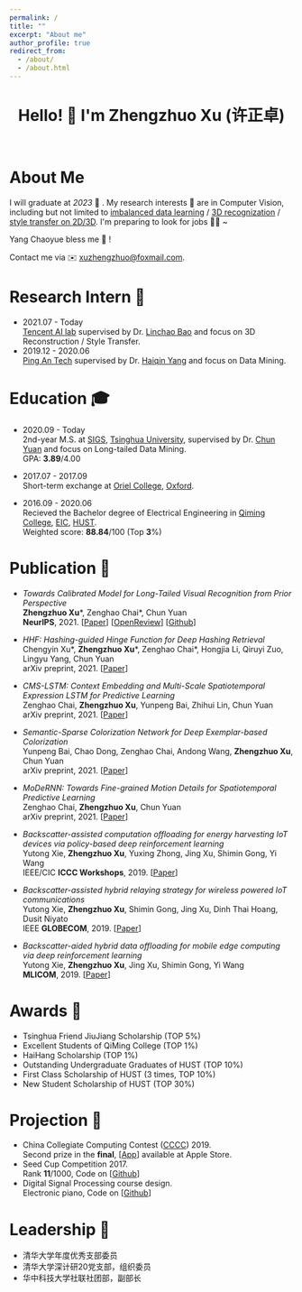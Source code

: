 ```yaml
---
permalink: /
title: ""
excerpt: "About me"
author_profile: true
redirect_from: 
  - /about/
  - /about.html
---
```


<h1 align="center"> Hello! 👋  I'm Zhengzhuo Xu (许正卓) </h1>

<br />

# About Me 

I will graduate at *2023* 🙌 . My research interests 🔎 are in Computer Vision, including but not limited to <u>imbalanced data learning</u> / <u>3D recognization</u> / <u>style transfer on 2D/3D</u>. I'm preparing to look for jobs 🧑‍💻 ~ 

Yang Chaoyue bless me 🙏 ! 

Contact me via  ✉️  <u>xuzhengzhuo@foxmail.com</u>.


Research Intern 💼
======
- 2021.07 - Today <br>
[Tencent AI lab](https://ai.tencent.com/ailab/zh/index/) supervised by Dr. [Linchao Bao](https://linchaobao.github.io/) and focus on 3D Reconstruction / Style Transfer.
- 2019.12 - 2020.06 <br>
[Ping An Tech](https://tech.pingan.com/) supervised by Dr. [Haiqin Yang](https://hqyang.github.io/) and focus on Data Mining.

Education 🎓
======
- 2020.09 - Today <br>
2nd-year M.S. at [SIGS](https://www.sigs.tsinghua.edu.cn/), [Tsinghua University](https://www.tsinghua.edu.cn/), supervised by Dr. [Chun Yuan](https://www.sigs.tsinghua.edu.cn/yc2/main.htm) and focus on Long-tailed Data Mining. <br>
GPA: **3.89**/4.00

- 2017.07 - 2017.09 <br>
Short-term exchange at [Oriel College](https://www.oriel.ox.ac.uk), [Oxford](https://www.ox.ac.uk/cn).
  
- 2016.09 - 2020.06 <br>
Recieved the Bachelor degree of Electrical Engineering in [Qiming College](http://qiming.hust.edu.cn/), [EIC](http://ei.hust.edu.cn/), [HUST](https://www.hust.edu.cn/). <br>
Weighted score: **88.84**/100 (Top **3**%)


Publication 📄 
======
- *Towards Calibrated Model for Long-Tailed Visual Recognition from Prior Perspective* <br>
**Zhengzhuo Xu**\*, Zenghao Chai\*, Chun Yuan <br>
**NeurIPS**, 2021. [[Paper](https://arxiv.org/abs/2111.03874)] [[OpenReview](https://openreview.net/forum?id=vqzAfN-BoA_)] [[Github](https://github.com/XuZhengzhuo/Prior-LT)]

- *HHF: Hashing-guided Hinge Function for Deep Hashing Retrieval* <br>
Chengyin Xu\*, **Zhengzhuo Xu**\*, Zenghao Chai\*, Hongjia Li, Qiruyi Zuo, Lingyu Yang, Chun Yuan <br>
arXiv preprint, 2021. [[Paper](https://arxiv.org/abs/2112.02225)]

- *CMS-LSTM: Context Embedding and Multi-Scale Spatiotemporal Expression LSTM for Predictive Learning* <br>
Zenghao Chai, **Zhengzhuo Xu**, Yunpeng Bai, Zhihui Lin, Chun Yuan <br>
arXiv preprint, 2021. [[Paper](https://arxiv.org/abs/2102.03586)]

- *Semantic-Sparse Colorization Network for Deep Exemplar-based Colorization* <br>
Yunpeng Bai, Chao Dong, Zenghao Chai, Andong Wang, **Zhengzhuo Xu**, Chun Yuan <br>
arXiv preprint, 2021. [[Paper](https://arxiv.org/abs/2112.01335)]

- *MoDeRNN: Towards Fine-grained Motion Details for Spatiotemporal Predictive Learning* <br>
Zenghao Chai, **Zhengzhuo Xu**, Chun Yuan <br>
arXiv preprint, 2021. [[Paper](https://arxiv.org/abs/2110.12978)]

- *Backscatter-assisted computation offloading for energy harvesting IoT devices via policy-based deep reinforcement learning* <br>
Yutong Xie, **Zhengzhuo Xu**, Yuxing Zhong, Jing Xu, Shimin Gong, Yi Wang <br>
IEEE/CIC **ICCC Workshops**, 2019. [[Paper](https://ieeexplore.ieee.org/abstract/document/8849964)]

- *Backscatter-assisted hybrid relaying strategy for wireless powered IoT communications* <br>
Yutong Xie, **Zhengzhuo Xu**, Shimin Gong, Jing Xu, Dinh Thai Hoang, Dusit Niyato <br>
IEEE **GLOBECOM**, 2019. [[Paper](https://ieeexplore.ieee.org/abstract/document/9013386)]

- *Backscatter-aided hybrid data offloading for mobile edge computing via deep reinforcement learning* <br>
Yutong Xie, **Zhengzhuo Xu**, Jing Xu, Shimin Gong, Yi Wang <br>
**MLICOM**, 2019. [[Paper](https://link.springer.com/chapter/10.1007/978-3-030-32388-2_45)]

Awards 🌟
======
- Tsinghua Friend JiuJiang Scholarship (TOP 5%)
- Excellent Students of QiMing College (TOP 1%)
- HaiHang Scholarship (TOP 1%)
- Outstanding Undergraduate Graduates of HUST (TOP 10%)
- First Class Scholarship of HUST (3 times, TOP 10%)
- New Student Scholarship of HUST (TOP 30%)

<!-- - 清华之友 九江奖学金 (TOP 5%)
- 启明学院特优生 (TOP 5%)
- 华中科技大学本科优秀毕业生 (TOP 10%)
- 海航奖学金 (TOP 1%)
- 一等奖学金 × 3 (TOP 10%)
- 新生奖学金 (TOP 30%) -->

Projection 🔨
======
- China Collegiate Computing Contest ([CCCC](http://www.appcontest.net/)) 2019. <br>
Second prize in the **final**, [[App](https://appsuke.com/cn/%E8%A7%86%E5%94%B1%E8%BE%BE%E4%BA%BA/)] available at Apple Store.
- Seed Cup Competition 2017. <br>
Rank **11**/1000, Code on [[Github](https://github.com/wslwlm/SeedCup2019)]
- Digital Signal Processing course design. <br>
Electronic piano, Code on [[Github](https://github.com/byrrice/Matlab-Final-Project)]

Leadership 🔭 
======
- 清华大学年度优秀支部委员
- 清华大学深计研20党支部，组织委员
- 华中科技大学社联社团部，副部长
